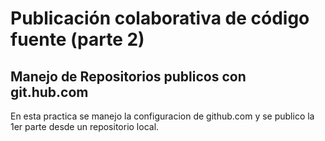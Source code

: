 # Publicación colaborativa de código fuente (parte 2)

## Manejo de Repositorios publicos con git.hub.com

En esta practica se manejo la configuracion de github.com y se publico la 1er parte desde un repositorio local.
